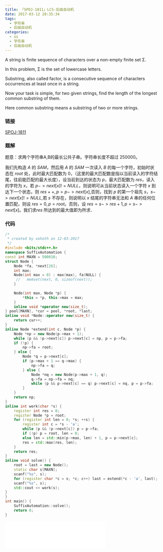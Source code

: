 ```yaml
---
title: 「SPOJ-1811」LCS-后缀自动机
date: 2017-03-12 20:35:34
tags:
  - 字符串
  - 后缀自动机
categories:
  - oi
  - 字符串
  - 后缀自动机
---
```

A string is finite sequence of characters over a non-empty finite set Σ.

In this problem, Σ is the set of lowercase letters.

Substring, also called factor, is a consecutive sequence of characters occurrences at least once in a string.

Now your task is simple, for two given strings, find the length of the longest common substring of them.

Here common substring means a substring of two or more strings.
<!-- more -->
### 链接
[SPOJ-1811](http://www.spoj.com/problems/LCS/)

### 题解
题意：求两个字符串A,B的最长公共子串。字符串长度不超过 $250000$。

我们先构造 $A$ 的 $SAM$，然后用 $A$ 的 $SAM$ 一次读入 $B$ 的每一个字符，初始时状态在 $root$ 处，此时最大匹配数为 $0$，（这里的最大匹配数是指以当前读入的字符结尾，往前能匹配的最大长度），设当前到达的状态为 $p$，最大匹配数为 $res$，读入的字符为 $x$，若 $p->next[x]!=NULL$，则说明可从当前状态读入一个字符 $x$ 到达下一个状态，则 $res++,p=p->next[x]$,否则，找到 $p$ 的第一个祖先 $s$，$s->next[x]!=NULL$,若 $s$ 不存在，则说明以 $x$ 结尾的字符串无法和 $A$ 串的任何位置匹配，则设 $res=0,p=root$。否则，设 $res=s->res+1,p=s->next[x]$。我们求$res$ 所达到的最大值即为所求．

### 代码
``` cpp
/*
 * created by xehoth on 12-03-2017
 */
#include <bits/stdc++.h>
namespace SuffixAutomation {
const int MAXN = 500010;
struct Node {
    Node *fa, *next[26];
    int max;
    Node(int max = 0) : max(max), fa(NULL) {
     //   memset(next, 0, sizeof(next));
    }
    
    Node(int max, Node *p) {
        *this = *p, this->max = max;
    }
    inline void *operator new(size_t);
} pool[MAXN], *cur = pool, *root, *last;
inline void *Node::operator new(size_t) {
    return cur++;
}
inline Node *extend(int c, Node *p) {
    Node *np = new Node(p->max + 1);
    while (p && !p->next[c]) p->next[c] = np, p = p->fa;
    if (!p) {
        np->fa = root;
    } else {
        Node *q = p->next[c];
        if (p->max + 1 == q->max) {
            np->fa = q;
        } else {
            Node *nq = new Node(p->max + 1, q);
            q->fa = np->fa = nq;
            while (p && p->next[c] == q) p->next[c] = nq, p = p->fa;
        }
    }
    return np;
}
inline int work(char *s) {
    register int res = 0;
    register Node *p = root;
    for (register int len = 0; *s; ++s) {
        register int c = *s - 'a';
        while (p && !p->next[c]) p = p->fa;
        if (!p) p = root, len = 0;
        else len = std::min(p->max, len) + 1, p = p->next[c];
        res = std::max(res, len);
    }
    return res;
}
inline void solve() {
    root = last = new Node();
    static char s[MAXN];
    scanf("%s", s);
    for (register char *c = s; *c; c++) last = extend(*c - 'a', last);
    scanf("%s", s);
    std::cout << work(s);
}
}
int main() {
    SuffixAutomation::solve();
    return 0;
}
```

<iframe frameborder="no" border="0" marginwidth="0" marginheight="0" width=330 height=86 src="//music.163.com/outchain/player?type=2&id=706175&auto=1&height=66"></iframe>